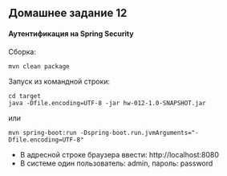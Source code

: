 ## Домашнее задание 12
#### Аутентификация на Spring Security

Сборка:
````
mvn clean package
````

Запуск из командной строки:
````
cd target
java -Dfile.encoding=UTF-8 -jar hw-012-1.0-SNAPSHOT.jar
````
или
````
mvn spring-boot:run -Dspring-boot.run.jvmArguments="-Dfile.encoding=UTF-8"
````
- В адресной строке браузера ввести: http://localhost:8080
- В системе один пользователь: admin, пароль: password
